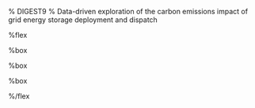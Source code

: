 % DIGEST9
% Data-driven exploration of the carbon emissions impact of grid energy storage deployment and dispatch

%flex

[](News)%box

[](Research)%box

[](People)%box

%/flex
